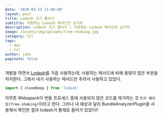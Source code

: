 ```yaml
---
date: '2020-03-13 11:00:00'
layout: post
title: Lodash 크기 줄이기
subtitle: 사용하는 Lodash 메서드만 남기자
description: Lodash 크기 줄이기 | 사용하는 Lodash 메서드만 남기자
image: /assets/img/uploads/tree-shaking.jpg
category: til
tags:
  - dev
  - til
author: jake
paginate: false
---
```

개발을 하면서 [Lodash](https://lodash.com/)를 가끔 사용하는데, 사용하는 메서드에 비해 용량이 많은 부분을 차지한다. 그래서 내가 사용하는 메서드만 추려서 사용하고 있었다.

```javascript
import { cloneDeep } from 'lodash'
```

아무튼 Webapack이 번들 프로세스 중에 사용되지 않은 코드를 제거하는 것 `트리 쉐이킹(Tree-shaking)`이라고 한다. 그러나 내 예상과 달리 BundleAnalyzerPlugin을 사용해서 확인한 결과 lodash가 통채로 들어가 있었다!!



![]()